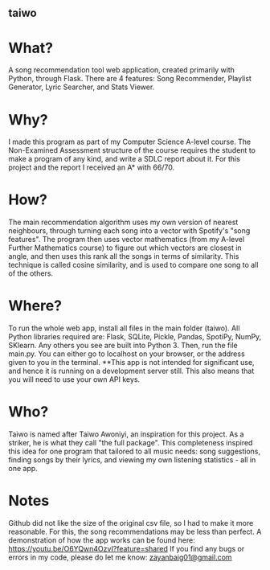 ## taiwo
# What?
A song recommendation tool web application, created primarily with Python, through Flask.
There are 4 features: Song Recommender, Playlist Generator, Lyric Searcher, and Stats Viewer.

# Why?
I made this program as part of my Computer Science A-level course. The Non-Examined Assessment structure of the course requires the student to make a program of any kind, and write a SDLC report about it. For this project and the report I received an A* with 66/70.

# How?
The main recommendation algorithm uses my own version of nearest neighbours, through turning each song into a vector with Spotify's "song features". The program then uses vector mathematics (from my A-level Further Mathematics course) to figure out which vectors are closest in angle, and then uses this rank all the songs in terms of similarity. This technique is called cosine similarity, and is used to compare one song to all of the others.

# Where?
To run the whole web app, install all files in the main folder (taiwo).
All Python libraries required are: Flask, SQLite, Pickle, Pandas, SpotiPy, NumPy, SKlearn. Any others you see are built into Python 3.
Then, run the file main.py.
You can either go to localhost on your browser, or the address given to you in the terminal.
**This app is not intended for significant use, and hence it is running on a development server still. This also means that you will need to use your own API keys. 

# Who?
Taiwo is named after Taiwo Awoniyi, an inspiration for this project. As a striker, he is what they call "the full package". This completeness inspired this idea for one program that tailored to all music needs: song suggestions, finding songs by their lyrics, and viewing my own listening statistics - all in one app.

# Notes
Github did not like the size of the original csv file, so I had to make it more reasonable. For this, the song recommendations may be less than perfect.
A demonstration of how the app works can be found here: https://youtu.be/O6YQwn4OzvI?feature=shared
If you find any bugs or errors in my code, please do let me know: zayanbaig01@gmail.com
